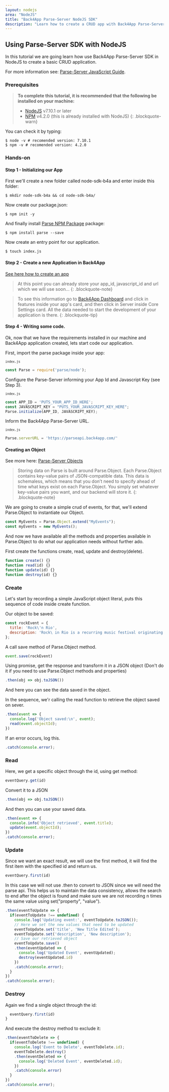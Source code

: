 ```yaml
---
layout: nodejs
area: "NodeJS"
title: "Back4App Parse-Server NodeJS SDK"
description: "Learn how to create a CRUD app with Back4App Parse-Server SDK."
---
```


## Using Parse-Server SDK with NodeJS

In this tutorial we are going learn how use Back4App Parse-Server SDK in NodeJS to create a basic CRUD application.

For more information see: [Parse-Server JavaScript Guide](http://docs.parseplatform.org/js/guide/).

### Prerequisites

> **To complete this tutorial, it is recommended that the following be installed on your machine:**
> * [NodeJS](https://nodejs.org/) v7.10.1 or later
> * [NPM](https://www.npmjs.com) v4.2.0 (this is already installed with NodeJS)
{: .blockquote-warn}

You can check it by typing:

~~~shell
$ node -v # recomended version: 7.10.1
$ npm -v # recomended version: 4.2.0
~~~

### Hands-on
#### Step 1 - Initializing our App
First we'll create a new folder called node-sdk-b4a and enter inside this folder:

~~~shell
$ mkdir node-sdk-b4a && cd node-sdk-b4a/
~~~

Now create our package.json:

~~~shell
$ npm init -y
~~~

And finally install [Parse NPM Package](https://www.npmjs.com/package/parse/) package:

~~~shell
$ npm install parse --save
~~~

Now create an entry point for our application.

~~~shell
$ touch index.js
~~~

#### Step 2 - Create a new Application in Back4App

[See here how to create an app](https://www.npmjs.com/package/parse/)

> At this point you can already store your app_id, javascript_id and url which we will use soon...
{: .blockquote-note}

> To see this information go to [Back4App Dashboard](https://dashboard.back4app.com/apps) and click in features inside your app's card, and then click in Server inside Core Settings card. All the data needed to start the development of your application is there.
{: .blockquote-tip}

#### Step 4 - Writing some code.

Ok, now that we have the requirements installed in our machine and Back4App application created, lets start code our application.

<!-- This part refer to code -->
First, import the parse package inside your app:

<sub>`index.js`</sub>
~~~javascript
const Parse = require('parse/node');
~~~

Configure the Parse-Server informing your App Id and Javascript Key (see Step 3).

<sub>`index.js`</sub>
~~~javascript
const APP_ID = 'PUTS_YOUR_APP_ID_HERE';
const JAVASCRIPT_KEY = "PUTS_YOUR_JAVASCRIPT_KEY_HERE";
Parse.initialize(APP_ID, JAVASCRIPT_KEY);
~~~

Inform the Back4App Parse-Server URL.

<sub>`index.js`</sub>
~~~javascript
Parse.serverURL = 'https://parseapi.back4app.com/'
~~~

#### Creating an Object

See more here: [Parse-Server Objects](http://docs.parseplatform.org/js/guide/#objects)

> Storing data on Parse is built around Parse.Object. Each Parse.Object contains key-value pairs of JSON-compatible data. This data is schemaless, which means that you don’t need to specify ahead of time what keys exist on each Parse.Object. You simply set whatever key-value pairs you want, and our backend will store it.
{: .blockquote-note}

We are going to create a simple crud of events, for that, we'll extend Parse.Object to instantiate our Object.

~~~javascript
const MyEvents = Parse.Object.extend("MyEvents");
const myEvents = new MyEvents();
~~~

And now we have available all the methods and properties available in Parse.Object to do what our application needs without further ado.

First create the functions create, read, update and destroy(delete).
~~~javascript
function create() {}
function read(id) {}
function update(id) {}
function destroy(id) {}
~~~

### Create

Let's start by recording a simple JavaScript object literal, puts this sequence of code inside create function.

Our object to be saved:
~~~javascript
const rockEvent = {
  title: 'Rock\'n Rio',
  description: 'Rock\ in Rio is a recurring music festival originating in Rio de Janeiro.'
};
~~~

A call save method of Parse.Object method.
~~~javascript
event.save(rockEvent)
~~~

Using promise, get the response and transform it in a JSON object (Don't do it if you need to use Parse.Object methods and properties)
~~~javascript
.then(obj => obj.toJSON())
~~~

And here you can see the data saved in the object.

In the sequence, we'r calling the read function to retrieve the object saved on sever.
~~~javascript
.then(event => {
  console.log('Object saved:\n', event);
  read(event.objectId);
})
~~~

If an error occurs, log this.
~~~javascript
.catch(console.error);
~~~

### Read

Here, we get a specific object through the id, using get method:
~~~javascript
eventQuery.get(id)
~~~

Convert it to a JSON
~~~javascript
.then(obj => obj.toJSON())
~~~

And then you can use your saved data.
~~~javascript
.then(event => {
  console.info('Object retrieved', event.title);
  update(event.objectId);
})
.catch(console.error);
~~~

### Update

Since we want an exact result, we will use the first method, it will find the first item with the specified id and return us.
~~~javascript
eventQuery.first(id)
~~~

In this case we will not use .then to convert to JSON since we will need the parse api. This helps us to maintain the data consistency, allows the search to end after the object is found and make sure we are not recording n times the same value using set("property", "value").
~~~javascript
.then(eventToUpdate => {
  if(eventToUpdate !== undefined) {
    console.log('Updating event:', eventToUpdate.toJSON());
    // Here we set the new values that need to be updated
    eventToUpdate.set('title', 'New Title Edited');
    eventToUpdate.set('description', 'New description');
    // Save our retrieved object
    eventToUpdate.save()
    .then(eventUpdated => {
      console.log('Updated Event', eventUpdated);
      destroy(eventUpdated.id)
    })
    .catch(console.error);
  }
})
.catch(console.error);
~~~


### Destroy

Again we find a single object through the id:
~~~javascript
  eventQuery.first(id)
}
~~~

And execute the destroy method to exclude it:
~~~javascript
.then(eventToDelete => {
  if(eventToDelete !== undefined) {
    console.log('Event to Delete', eventToDelete.id);
    eventToDelete.destroy()
    .then(eventDeleted => {
      console.log('Deleted Event', eventDeleted.id);
    })
    .catch(console.error)
  }
})
.catch(console.error);
~~~
